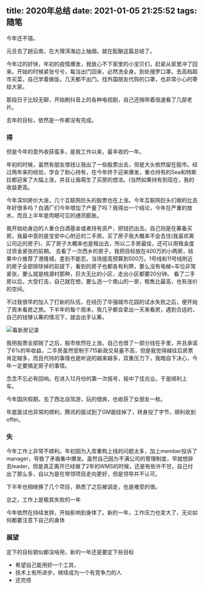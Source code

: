 title: 2020年总结
date: 2021-01-05 21:25:52
tags: 随笔
---

今年还不错。<!--more-->

元旦去了趟云南，在大理洱海边上抽烟，就在酝酿这篇总结了。

今年过的好快，年初的疫情爆发，我放心不下家里的小宝贝们，赶紧从家里冲了回来。开始的时候紧张兮兮，每当出门回来，必然洗全身。到处搜罗口罩，去高档超市买菜，自己学着做饭，几天都不出门。找外国朋友代购的口罩，也非常小心的寄给大家。

那段日子比较无聊，开始刷抖音上的各种电视剧，自己还捎带着倍速看了几部老片。

去年的目标，依然是一件都没有完成。

### 得

但是今年的意外收获蛮多，是我工作以来，最丰收的一年。

年初的时候，虽然有朋友借钱让我出了一些股票出去，但是大头依然留在股市。经过两年来的经验，学会了耐心持有，在今年终于迎来爆发，重仓持有的Sea和特斯拉都迎来了大幅上涨，并且让我萌生了买房的想法。(当然如果持有到现在，我的收益更高。

今年深圳房价大涨，几个互联网巨头的股票也在上涨。今年互联网巨头们做的比去年好很多吗？白酒厂们今年增加了产量了吗？我得出一个结论，今年在严重的放水，而且上半年是肉眼可见的通货膨胀。

我开始劝身边的人重仓白酒基金或者持有资产，把钱扔出去。自己则是在筹备买房。我最中意的是宝安中心附近的二手房。买了房子我大概率不会去住(我喜欢离公司近的房子)，买了房子大概率也是租出去，所以二手房最佳，还可以用租金度过资金紧张的前期。
去看了一次西乡的房子，我把目标放在400万的小两房，结果中介推荐了港隆城，差到不能忍，当场提高预算到500万。1号线和11号线附近的房子全部排除掉的前提下，看到的房子也都各有利弊，要么没有电梯+车位非常紧张，要么就是桃源村那种，巨大无比的小区，走出小区都要20分钟。
看了二手房以后，大受打击，自己就在想，要么选一个南山的一房，租售比最高，也有涨价的空间。

不过我很早的加入了打新的队伍，在经历了华强城市花园的试水失败之后，便开始了周末看房之旅。下半年的每个周末，我几乎都会拿出一天来看房，遇到合适的，自己的钱够认筹的情况下，就会出手认筹。

![看新房记录](http://s.blog.0x01.site/WX20210105-220619.png)

我把股票全部抛了之后，股市依然在上涨，自己也借了一部分钱在手里，并且承诺了6%的年收益，二手房虽然受制于715新政交易量不高，但是我觉得越往后房票肯定越多，而且代持的事情也是听说的越来越多，双重压力下，我暗自下决心，今年一定要搞定房子的事情。

念念不忘必有回响。在进入12月份的第一次摇号，摇中了佳兆业。于是顺利上车。

今年国庆假期，去了西北自驾游，玩的很爽，也收获了女朋友一枚。

年底面试也异常的顺利，腾讯的面试到了GM面挂掉了，转身投了字节，顺利收到offer。

### 失

今年工作上非常不顺利。年初因为入库重构上线的问题太多，加上member投诉了manager，导致了矛盾集中爆发。虽然自己因为不满公司的管理制度，早就想辞去leader，但是真正离开已经做了2年的WMS的时候，还是有些许不甘。自己付出了那么多，自以为是在带领项目走向更好，但是领导并不认可。

下半年也相继换了几个项目，熟悉了之后被调走，也是难受的很。

总之，工作上是极其失败的一年

今年依然在持续发胖，开始影响到身体了。新的一年，工作压力也变大了，无论如何都要注意下自己的身体

### 展望

定下的目标貌似都没啥用，新的一年还是要定下些目标

- 希望自己能用好一个工具，
- 技术上有所进步，继续成为一个有竞争力的人
- 还完债
